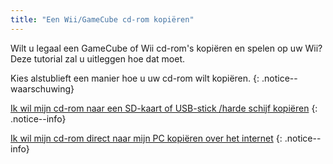 ```yaml
---
title: "Een Wii/GameCube cd-rom kopiëren"
---
```


Wilt u legaal een GameCube of Wii cd-rom's kopiëren en spelen op uw Wii? Deze tutorial zal u uitleggen hoe dat moet.

Kies alstublieft een manier hoe u uw cd-rom wilt kopiëren.
{: .notice--waarschuwing}

[Ik wil mijn cd-rom naar een SD-kaart of USB-stick /harde schijf kopiëren](cleanrip)
{: .notice--info}

[Ik wil mijn cd-rom direct naar mijn PC kopiëren over het internet](dump-smb)
{: .notice--info}
